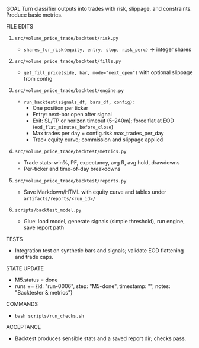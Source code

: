GOAL
Turn classifier outputs into trades with risk, slippage, and constraints. Produce basic metrics.

FILE EDITS
1) `src/volume_price_trade/backtest/risk.py`
   - `shares_for_risk(equity, entry, stop, risk_perc)` → integer shares

2) `src/volume_price_trade/backtest/fills.py`
   - `get_fill_price(side, bar, mode="next_open")` with optional slippage from config

3) `src/volume_price_trade/backtest/engine.py`
   - `run_backtest(signals_df, bars_df, config)`:
     - One position per ticker
     - Entry: next-bar open after signal
     - Exit: SL/TP or horizon timeout (5–240m); force flat at EOD (`eod_flat_minutes_before_close`)
     - Max trades per day = config.risk.max_trades_per_day
     - Track equity curve; commission and slippage applied

4) `src/volume_price_trade/backtest/metrics.py`
   - Trade stats: win%, PF, expectancy, avg R, avg hold, drawdowns
   - Per-ticker and time-of-day breakdowns

5) `src/volume_price_trade/backtest/reports.py`
   - Save Markdown/HTML with equity curve and tables under `artifacts/reports/<run_id>/`

6) `scripts/backtest_model.py`
   - Glue: load model, generate signals (simple threshold), run engine, save report path

TESTS
- Integration test on synthetic bars and signals; validate EOD flattening and trade caps.

STATE UPDATE
- M5.status = done
- runs += {id: "run-0006", step: "M5-done", timestamp: "<UTC>", notes: "Backtester & metrics"}

COMMANDS
- `bash scripts/run_checks.sh`

ACCEPTANCE
- Backtest produces sensible stats and a saved report dir; checks pass.
